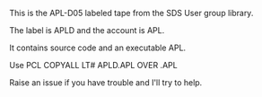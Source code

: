 This is the APL-D05 labeled tape from the SDS User group library.  

The label is APLD and the account is APL.  

It contains source code and an executable APL.

Use PCL
COPYALL LT# APLD.APL OVER .APL

Raise an issue if you have trouble and I'll try to help.
